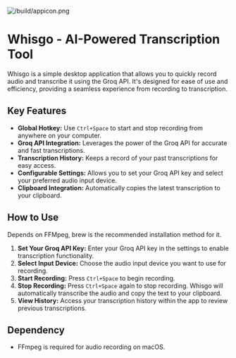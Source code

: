 ![/build/appicon.png](A)

# Whisgo - AI-Powered Transcription Tool

Whisgo is a simple desktop application that allows you to quickly record audio and transcribe it using the Groq API. It's designed for ease of use and efficiency, providing a seamless experience from recording to transcription.

## Key Features

- **Global Hotkey:** Use `Ctrl+Space` to start and stop recording from anywhere on your computer.
- **Groq API Integration:** Leverages the power of the Groq API for accurate and fast transcriptions.
- **Transcription History:** Keeps a record of your past transcriptions for easy access.
- **Configurable Settings:** Allows you to set your Groq API key and select your preferred audio input device.
- **Clipboard Integration:** Automatically copies the latest transcription to your clipboard.

## How to Use

Depends on FFMpeg, brew is the recommended installation method for it.

1.  **Set Your Groq API Key:** Enter your Groq API key in the settings to enable transcription functionality.
2.  **Select Input Device:** Choose the audio input device you want to use for recording.
3.  **Start Recording:** Press `Ctrl+Space` to begin recording.
4.  **Stop Recording:** Press `Ctrl+Space` again to stop recording. Whisgo will automatically transcribe the audio and copy the text to your clipboard.
5.  **View History:** Access your transcription history within the app to review previous transcriptions.

## Dependency

- FFmpeg is required for audio recording on macOS.
